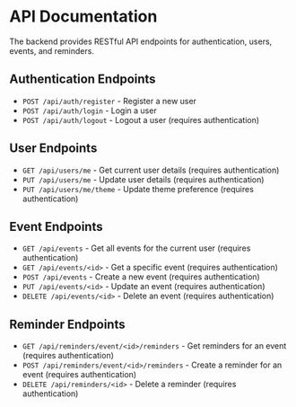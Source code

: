 # API Documentation
The backend provides RESTful API endpoints for authentication, users, events, and reminders.

## Authentication Endpoints
- `POST /api/auth/register` - Register a new user
- `POST /api/auth/login` - Login a user
- `POST /api/auth/logout` - Logout a user (requires authentication)

## User Endpoints
- `GET /api/users/me` - Get current user details (requires authentication)
- `PUT /api/users/me` - Update user details (requires authentication)
- `PUT /api/users/me/theme` - Update theme preference (requires authentication)

## Event Endpoints
- `GET /api/events` - Get all events for the current user (requires authentication)
- `GET /api/events/<id>` - Get a specific event (requires authentication)
- `POST /api/events` - Create a new event (requires authentication)
- `PUT /api/events/<id>` - Update an event (requires authentication)
- `DELETE /api/events/<id>` - Delete an event (requires authentication)

## Reminder Endpoints
- `GET /api/reminders/event/<id>/reminders` - Get reminders for an event (requires authentication)
- `POST /api/reminders/event/<id>/reminders` - Create a reminder for an event (requires authentication)
- `DELETE /api/reminders/<id>` - Delete a reminder (requires authentication)